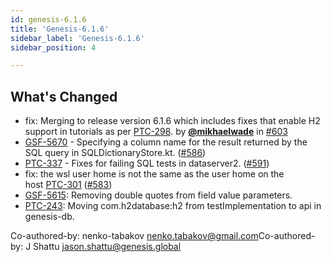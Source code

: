```yaml
---
id: genesis-6.1.6
title: 'Genesis-6.1.6'
sidebar_label: 'Genesis-6.1.6'
sidebar_position: 4

---
```


## **What's Changed**

- fix: Merging to release version 6.1.6 which includes fixes that enable H2 support in tutorials as per [PTC-298](https://genesisglobal.atlassian.net/browse/PTC-298). by **[@mikhaelwade](https://github.com/mikhaelwade)** in [#603](https://github.com/genesislcap/genesis-server/pull/603)
- [GSF-5670](https://genesisglobal.atlassian.net/browse/GSF-5670) - Specifying a column name for the result returned by the SQL query in SQLDictionaryStore.kt. ([#586](https://github.com/genesislcap/genesis-server/pull/586))
- [PTC-337](https://genesisglobal.atlassian.net/browse/PTC-337) - Fixes for failing SQL tests in dataserver2. ([#591](https://github.com/genesislcap/genesis-server/pull/591))
- fix: the wsl user home is not the same as the user home on the host [PTC-301](https://genesisglobal.atlassian.net/browse/PTC-301) ([#583](https://github.com/genesislcap/genesis-server/pull/583))
- [GSF-5615](https://genesisglobal.atlassian.net/browse/GSF-5615): Removing double quotes from field value parameters.
- [PTC-243](https://genesisglobal.atlassian.net/browse/PTC-243): Moving com.h2database:h2 from testImplementation to api in genesis-db.

Co-authored-by: nenko-tabakov [nenko.tabakov@gmail.com](mailto:nenko.tabakov@gmail.com)Co-authored-by: J Shattu [jason.shattu@genesis.global](mailto:jason.shattu@genesis.global)